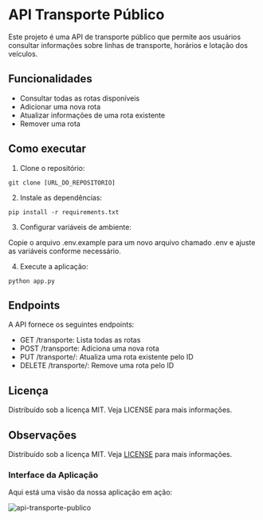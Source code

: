 # API Transporte Público

Este projeto é uma API de transporte público que permite aos usuários consultar informações sobre linhas de transporte, horários e lotação dos veículos.

## Funcionalidades

- Consultar todas as rotas disponíveis
- Adicionar uma nova rota
- Atualizar informações de uma rota existente
- Remover uma rota

## Como executar

1. Clone o repositório:

```
git clone [URL_DO_REPOSITORIO]
```

2. Instale as dependências:

```
pip install -r requirements.txt
```

3. Configurar variáveis de ambiente:

Copie o arquivo .env.example para um novo arquivo chamado .env e ajuste as variáveis conforme necessário.

4. Execute a aplicação:

```
python app.py
```

## Endpoints

A API fornece os seguintes endpoints:

- GET /transporte: Lista todas as rotas
- POST /transporte: Adiciona uma nova rota
- PUT /transporte/<id>: Atualiza uma rota existente pelo ID
- DELETE /transporte/<id>: Remove uma rota pelo ID

## Licença

Distribuído sob a licença MIT. Veja LICENSE para mais informações.

## Observações

Distribuído sob a licença MIT. Veja [LICENSE](LICENSE) para mais informações.

### Interface da Aplicação

Aqui está uma visão da nossa aplicação em ação:

![api-transporte-publico](https://github.com/SheylaSilvana/api-transporte-publico/assets/57454583/1d719855-5288-4f54-81f1-368bc56de19f)

